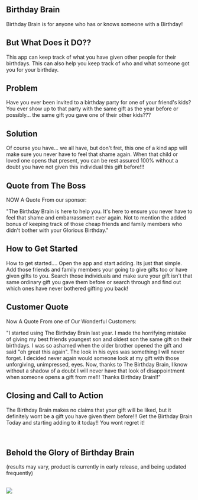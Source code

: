 ## Birthday Brain ##

Birthday Brain is for anyone who has or knows someone with a Birthday!

## But What Does it DO?? ##
This app can keep track of what you have given other people for their birthdays. This can also help you keep track of who and what someone got you for your birthday.

## Problem ##
Have you ever been invited to a birthday party for one of your friend's kids? You ever show up to that party with the same gift as the year before or possibly... the same gift you gave one of their other kids???

## Solution ##
Of course you have... we all have, but don't fret, this one of a kind app will make sure you never have to feel that shame again. When that child or loved one opens that present, you can be rest assured 100% without a doubt you have not given this individual this gift before!!!

## Quote from The Boss ##
NOW A Quote From our sponsor:

   "The Birthday Brain is here to help you. It's here to ensure you never have to feel that shame and embarrassment ever again. Not to mention
the added bonus of keeping track of those cheap friends and family members who didn't bother with your Glorious Birthday."

## How to Get Started
How to get started.... Open the app and start adding. Its just that simple. Add those friends and family members your going to give gifts too or have given gifts to you. Search those individuals and make sure your gift isn't that same ordinary gift you gave them before or search through and find out which ones have never bothered gifting you back!

## Customer Quote ##
Now A Quote From one of Our Wonderful Customers:

"I started using The Birthday Brain last year. I made the horrifying mistake of giving my best friends youngest son and oldest son the same gift on their birthdays. I was so ashamed when the older brother opened the gift and said "oh great this again". The look in his eyes was something I will never forget. I decided never again would someone look at my gift with those unforgiving, unimpressed, eyes. Now, thanks to The Birthday Brain, I know without a shadow of a doubt I will never have that look of disappointment when someone opens a gift from me!!! Thanks Birthday Brain!!"

## Closing and Call to Action ##
The Birthday Brain makes no claims that your gift will be liked, but it definitely wont be a gift you have given them before!!! Get the Birthday Brain Today and starting adding to it today!! You wont regret it!

<br>

## Behold the Glory of Birthday Brain ##
(results may vary, product is currently in early release, and being updated frequently)

<br>

<image src="./public/smartmockups_kml4al9b.jpg">

<br>